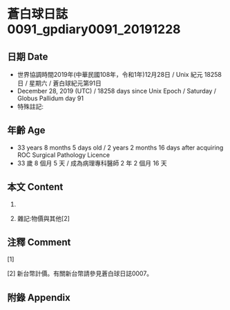 # 蒼白球日誌0091_gpdiary0091_20191228 #

## 日期 Date ##

* 世界協調時間2019年(中華民國108年，令和1年)12月28日 / Unix 紀元 18258 日 / 星期六 / 蒼白球紀元第91日
* December 28, 2019 (UTC) / 18258 days since Unix Epoch / Saturday / Globus Pallidum day 91
* 特殊註記:

## 年齡 Age ##

* 33 years 8 months 5 days old / 2 years 2 months 16 days after acquiring ROC Surgical Pathology Licence
* 33 歲 8 個月 5 天 / 成為病理專科醫師 2 年 2 個月 16 天

## 本文 Content ##

1. 

    
2. 雜記:物價與其他[2]

    

## 注釋 Comment ##

[1] 


[2] 新台幣計價。有關新台幣請參見蒼白球日誌0007。



## 附錄 Appendix ##

